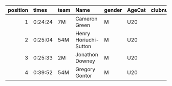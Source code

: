 |   position | times   | team   | Name                  | gender   | AgeCat   |   clubnumber | Club name         | Website                            |   finishPosition |
|-----------:|:--------|:-------|:----------------------|:---------|:---------|-------------:|:------------------|:-----------------------------------|-----------------:|
|          1 | 0:24:24 | 7M     | Cameron Green         | M        | U20      |            7 | Giffnock North AC | https://www.giffnocknorth.co.uk/   |                3 |
|          2 | 0:25:04 | 54M    | Henry Horiuchi-Sutton | M        | U20      |           54 | VP-Glasgow        | https://www.vp-glasgow.com         |                7 |
|          3 | 0:25:33 | 2M     | Jonathon Downey       | M        | U20      |            2 | Kilmarnock H&AC   | http://www.kilmarnockharriers.com/ |               11 |
|          4 | 0:39:52 | 54M    | Gregory Gontor        | M        | U20      |           54 | VP-Glasgow        | https://www.vp-glasgow.com         |              123 |